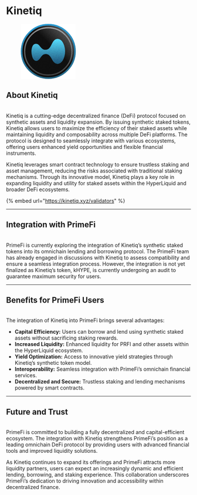 # Kinetiq

<figure><img src="../.gitbook/assets/image.png" alt=""><figcaption></figcaption></figure>

## **About Kinetiq**

\
Kinetiq is a cutting-edge decentralized finance (DeFi) protocol focused on synthetic assets and liquidity expansion. By issuing synthetic staked tokens, Kinetiq allows users to maximize the efficiency of their staked assets while maintaining liquidity and composability across multiple DeFi platforms. The protocol is designed to seamlessly integrate with various ecosystems, offering users enhanced yield opportunities and flexible financial instruments.

Kinetiq leverages smart contract technology to ensure trustless staking and asset management, reducing the risks associated with traditional staking mechanisms. Through its innovative model, Kinetiq plays a key role in expanding liquidity and utility for staked assets within the HyperLiquid and broader DeFi ecosystems.

{% embed url="https://kinetiq.xyz/validators" %}

***

## **Integration with PrimeFi**

\
PrimeFi is currently exploring the integration of Kinetiq’s synthetic staked tokens into its omnichain lending and borrowing protocol. The PrimeFi team has already engaged in discussions with Kinetiq to assess compatibility and ensure a seamless integration process. However, the integration is not yet finalized as Kinetiq’s token, kHYPE, is currently undergoing an audit to guarantee maximum security for users.

***

## **Benefits for PrimeFi Users**

\
The integration of Kinetiq into PrimeFi brings several advantages:

* **Capital Efficiency:** Users can borrow and lend using synthetic staked assets without sacrificing staking rewards.
* **Increased Liquidity:** Enhanced liquidity for PRFI and other assets within the HyperLiquid ecosystem.
* **Yield Optimization:** Access to innovative yield strategies through Kinetiq’s synthetic token model.
* **Interoperability:** Seamless integration with PrimeFi’s omnichain financial services.
* **Decentralized and Secure:** Trustless staking and lending mechanisms powered by smart contracts.

***

## **Future and Trust**

\
PrimeFi is committed to building a fully decentralized and capital-efficient ecosystem. The integration with Kinetiq strengthens PrimeFi’s position as a leading omnichain DeFi protocol by providing users with advanced financial tools and improved liquidity solutions.

As Kinetiq continues to expand its offerings and PrimeFi attracts more liquidity partners, users can expect an increasingly dynamic and efficient lending, borrowing, and staking experience. This collaboration underscores PrimeFi’s dedication to driving innovation and accessibility within decentralized finance.

